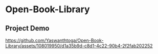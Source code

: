 # Open-Book-Library
## Project Demo




https://github.com/Yaswanthtoga/Open-Book-Library/assets/108019950/d1a35b9d-c8d1-4c22-90b4-2f2fab202252

